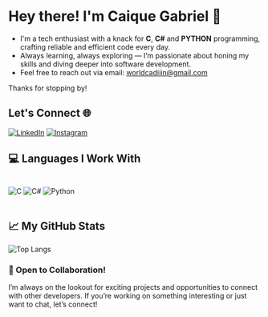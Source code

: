 # Hey there! I'm Caique Gabriel 👋

- I'm a tech enthusiast with a knack for **C**, **C#** and **PYTHON** programming, crafting reliable and efficient code every day.
- Always learning, always exploring — I’m passionate about honing my skills and diving deeper into software development.
- Feel free to reach out via email: worldcadiiin@gmail.com

Thanks for stopping by!

## Let's Connect 🌐
[![LinkedIn](https://img.shields.io/badge/LinkedIn-0077B5?style=for-the-badge&logo=linkedin&logoColor=white)](https://www.linkedin.com/in/caique-gabriel-gomes-lima-b68943213/)
[![Instagram](https://img.shields.io/badge/Instagram-E4405F?style=for-the-badge&logo=instagram&logoColor=white)](https://www.instagram.com/caique_gabz/)

## 💻 Languages I Work With
<div style="display: inline_block"><br/>
  <img align="center" alt="C" src="https://img.shields.io/badge/C-A8B9CC?style=for-the-badge&logo=c&logoColor=white">
  <img align="center" alt="C#" src="https://img.shields.io/badge/C%23-239120?style=for-the-badge&logo=c-sharp&logoColor=white">
  <img align="center" alt="Python" src="https://img.shields.io/badge/Python-3776AB?style=for-the-badge&logo=python&logoColor=white">
</div><br/>

## 📈 My GitHub Stats
![Top Langs](https://github-readme-stats.vercel.app/api/top-langs/?username=Ca1queGabriel&layout=compact&langs_count=5&size_weight=0.5&count_weight=0.5)

### 🤝 Open to Collaboration!
I’m always on the lookout for exciting projects and opportunities to connect with other developers. If you’re working on something interesting or just want to chat, let’s connect!
